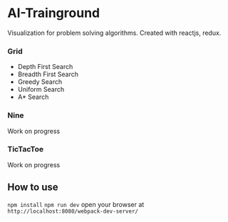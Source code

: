 
# AI-Trainground
Visualization for problem solving algorithms. Created with reactjs, redux.


### Grid
* Depth First Search
* Breadth First Search
* Greedy Search
* Uniform Search
* A* Search

### Nine
Work on progress

### TicTacToe
Work on progress


## How to use
`npm install`
`npm run dev`
open your browser at `http://localhost:8080/webpack-dev-server/`

